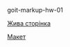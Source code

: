 <p>goit-markup-hw-01</p>
<p><a href="https://alexblack19.github.io/Resume/" alt="Жива сторінка">Жива сторінка</a></p>
<p><a href="https://www.figma.com/file/XNoGCnwovP19H9hvUjP2gO/Resume" alt="Макет">Макет</a></p>